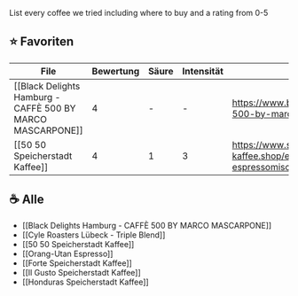 
List every coffee we tried including where to buy and a rating from 0-5

## ⭐ Favoriten

<!-- QueryToSerialize: table coffee-rating as Bewertung, coffee-acidity as Säure, coffee-intensity as Intensität, coffee-url as URL from "Kaffee/Sorten" where coffee-rating > 3 -->
<!-- SerializedQuery: table coffee-rating as Bewertung, coffee-acidity as Säure, coffee-intensity as Intensität, coffee-url as URL from "Kaffee/Sorten" where coffee-rating > 3 -->

| File                                                       | Bewertung | Säure | Intensität | URL                                                                       |
| ---------------------------------------------------------- | --------- | ----- | ---------- | ------------------------------------------------------------------------- |
| [[Black Delights Hamburg - CAFFÈ 500 BY MARCO MASCARPONE]] | 4         | \-    | \-         | https://www.blackdelight.de/product/disco-500-by-marco-mascarpone/        |
| [[50 50 Speicherstadt Kaffee]]                             | 4         | 1     | 3          | https://www.speicherstadt-kaffee.shop/espresso/166/50/50-espressomischung |
<!-- SerializedQuery END -->



## ☕ Alle

- [[Black Delights Hamburg - CAFFÈ 500 BY MARCO MASCARPONE]]
- [[Cyle Roasters Lübeck - Triple Blend]]
- [[50 50 Speicherstadt Kaffee]]
- [[Orang-Utan Espresso]]
- [[Forte Speicherstadt Kaffee]]
- [[Il Gusto Speicherstadt Kaffee]]
- [[Honduras Speicherstadt Kaffee]]
